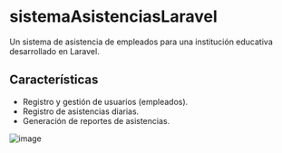 # sistemaAsistenciasLaravel
Un sistema de asistencia de empleados para una institución educativa desarrollado en Laravel.
## Características

- Registro y gestión de usuarios (empleados).
- Registro de asistencias diarias.
- Generación de reportes de asistencias.

![image](https://github.com/Krlozces/sistemaAsistenciasLaravel/assets/103806591/639468a6-0cd5-4355-b2b3-0bb0676ce4b2)

